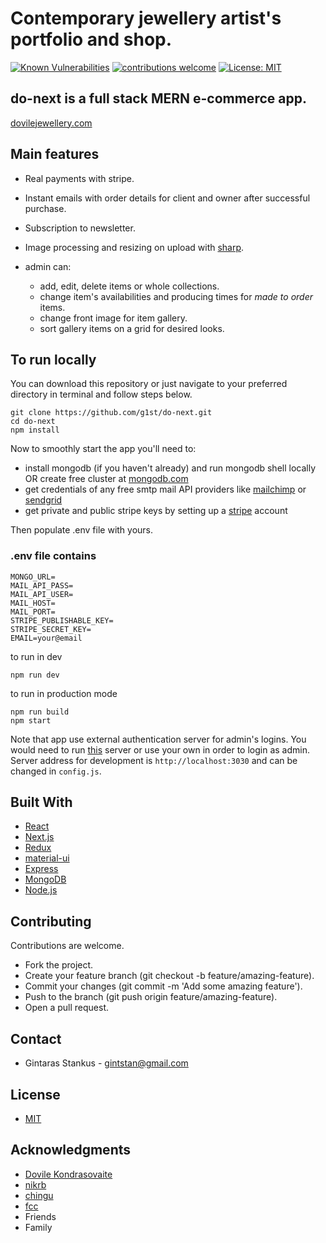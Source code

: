 # Contemporary jewellery artist's portfolio and shop.

[![Known Vulnerabilities](https://snyk.io/test/github/g1st/do-next/badge.svg?targetFile=package.json)](https://snyk.io/test/github/g1st/do-next?targetFile=package.json)
[![contributions welcome](https://img.shields.io/badge/contributions-welcome-brightgreen.svg?style=flat)](#contributing)
[![License: MIT](https://img.shields.io/badge/License-MIT-yellow.svg)](https://opensource.org/licenses/MIT)

## do-next is a full stack MERN e-commerce app.

[dovilejewellery.com](https://dovilejewellery.com)

## Main features

- Real payments with stripe.
- Instant emails with order details for client and owner after successful purchase.
- Subscription to newsletter.
- Image processing and resizing on upload with [sharp](https://github.com/lovell/sharp).
- admin can:

  - add, edit, delete items or whole collections.
  - change item's availabilities and producing times for _made to order_ items.
  - change front image for item gallery.
  - sort gallery items on a grid for desired looks.

## To run locally

You can download this repository or just navigate to your preferred directory in terminal and follow steps below.

```
git clone https://github.com/g1st/do-next.git
cd do-next
npm install
```

Now to smoothly start the app you'll need to:

- install mongodb (if you haven't already) and run mongodb shell locally OR create free cluster at [mongodb.com](https://www.mongodb.com/)
- get credentials of any free smtp mail API providers like [mailchimp](https://mailchimp.com) or [sendgrid](https://sendgrid.com)
- get private and public stripe keys by setting up a [stripe](https://stripe.com) account

Then populate .env file with yours.

### .env file contains

```
MONGO_URL=
MAIL_API_PASS=
MAIL_API_USER=
MAIL_HOST=
MAIL_PORT=
STRIPE_PUBLISHABLE_KEY=
STRIPE_SECRET_KEY=
EMAIL=your@email
```

to run in dev

```
npm run dev
```

to run in production mode

```
npm run build
npm start
```

Note that app use external authentication server for admin's logins. You would need to run [this](https://github.com/g1st/express-server-jwt) server or use your own in order to login as admin. Server address for development is `http://localhost:3030` and can be changed in `config.js`.

## Built With

- [React](https://github.com/facebook/react)
- [Next.js](https://github.com/zeit/next.js/)
- [Redux](https://github.com/reduxjs/redux)
- [material-ui](https://github.com/mui-org/material-ui)
- [Express](https://github.com/expressjs/express)
- [MongoDB](https://github.com/mongodb/mongo)
- [Node.js](https://github.com/nodejs/node)

## Contributing

Contributions are welcome.

- Fork the project.
- Create your feature branch (git checkout -b feature/amazing-feature).
- Commit your changes (git commit -m 'Add some amazing feature').
- Push to the branch (git push origin feature/amazing-feature).
- Open a pull request.

## Contact

- Gintaras Stankus - gintstan@gmail.com

## License

- [MIT](https://github.com/g1st/do-next/blob/development/LICENSE.md)

## Acknowledgments

- [Dovile Kondrasovaite](https://dovilejewellery.com/about)
- [nikrb](https://github.com/nikrb)
- [chingu](https://chingu.io/)
- [fcc](https://www.freecodecamp.org/)
- Friends
- Family
